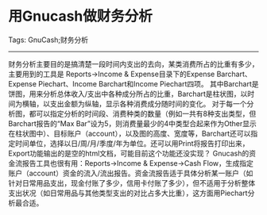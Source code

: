 # 用Gnucash做财务分析
Tags: GnuCash;财务分析

------

财务分析主要目的是搞清楚一段时间内支出的去向，某类消费所占的比重有多少，主要用到的工具是 Reports->Income & Expense目录下的Expense Barchart、Expense Piechart、Income Barchart和Income Piechart四项。 其中Barchart是饼图，用来分析总体收入/支出中各种成分所占的比重，Barchart是柱状图，以时间为横轴，以支出金额为纵轴，显示各种消费成分随时间的变化。 对于每一个分析图，都可以指定分析的时间段、消费种类的数量（例如一共有8种支出类型，但Barchart报告的“Max Bar”设为5，则消费量最少的4中类型合起来作为Other显示在柱状图中）、目标账户（account），以及图的高度、宽度等，Barchart还可以指定时间单位，选择以日/周/月/季度/年为单位。还可以用Print将报告打印出来，Export功能输出的是空的html文档，可能目前这个功能还没实现？  Gnucash的资金流报告工具也很有用：Reports->Income & Expense->Cash Flow，生成指定账户（account）资金的流入/流出报告。资金流报告适于具体分析某一账户（如针对日常用品支出，现金付账了多少，信用卡付账了多少），但不适用于分析整体支出状况（如日常用品与其他类型支出的对比占多大比重），这方面用Piechart分析最合适。